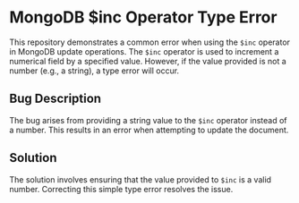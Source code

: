 # MongoDB $inc Operator Type Error

This repository demonstrates a common error when using the `$inc` operator in MongoDB update operations. The `$inc` operator is used to increment a numerical field by a specified value.  However, if the value provided is not a number (e.g., a string), a type error will occur.

## Bug Description
The bug arises from providing a string value to the `$inc` operator instead of a number.  This results in an error when attempting to update the document.

## Solution
The solution involves ensuring that the value provided to `$inc` is a valid number.  Correcting this simple type error resolves the issue.
